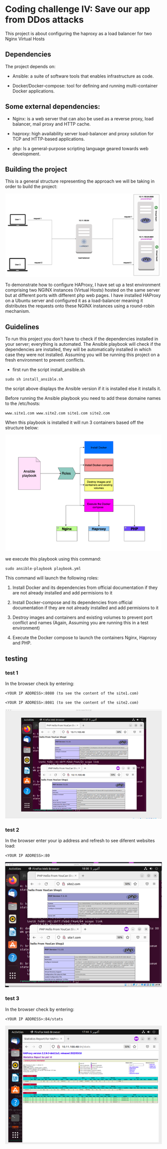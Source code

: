 # Coding challenge IV: Save our app from DDos attacks

This project is about configuring the haproxy as a load balancer for two Nginx Virtual Hosts

## Dependencies
The project depends on:

* Ansible: a suite of software tools that enables infrastructure as code.

* Docker/Docker-compose: tool for defining and running multi-container Docker applications.

## Some external dependencies:

* Nginx: is a web server that can also be used as a reverse proxy, load balancer, mail proxy and HTTP cache. 

* haproxy: high availability server load-balancer and proxy solution for TCP and HTTP-based applications.

* php: Is a general-purpose scripting language geared towards web development.

## Building the project

This is a general structure representing the approach we will be taking in order to build the project:

<img src="schemafiles/schema1.png">

To demonstrate how to configure HAProxy, I have set up a test environment comprising two NGINX instances (Virtual Hosts) hosted on the same server but at different ports with different php web pages. I have installed HAProxy on a Ubuntu server and configured it as a load-balancer meaning it distributes the requests onto these NGINX instances using a round-robin mechanism.
## Guidelines

To run this project you don't have to check if the dependencies installed in your server; everything is automated. The Ansible playbook will check if the dependencies are installed, they will be automatically installed in which case they were not installed. Assuming you will be running this project on a fresh environment to prevent conflicts.
 

* first run the script install_ansible.sh
```
sudo sh install_ansible.sh
```
the script above displays the Ansible version if it is installed else it installs it.

Before running the Ansible playbook  you need to add these domaine names to the /etc/hosts:

```
www.site1.com www.site2.com site1.com site2.com
```

When this playbook is installed it will run 3 containers based off the structure below:

<img src="schemafiles/schema2.png">

we execute this playbook using this command:

```
sudo ansible-playbook playbook.yml
```

This command will launch the following roles:

1. Install Docker and its dependencies from official documentation if they are not already installed and add permisions to it

2. Install Docker-compose and its dependencies from official documentation if they are not already installed and add permisions to it

3. Destroy images and containers and existing volumes to prevent port conflict and names (Again, Assuming you are running this in a test environment)

4. Execute the Docker compose to launch the containers Nginx, Haproxy and PHP.

## testing 

### test 1

In the browser check by entering:

```
<YOUR IP ADDRESS>:8080 (to see the content of the site1.com)
```

```
<YOUR IP ADDRESS>:8081 (to see the content of the site2.com)
```
<img src="schemafiles/test1.png">

### test 2

In the browser enter your ip address and refresh to see diferent websites load:

```
<YOUR IP ADDRESS>:80 
```
<img src="schemafiles/test2.png">

### test 3

In the browser check by entering:

```
<YOUR IP ADDRESS>:84/stats
```

<img src="schemafiles/stats.png">












